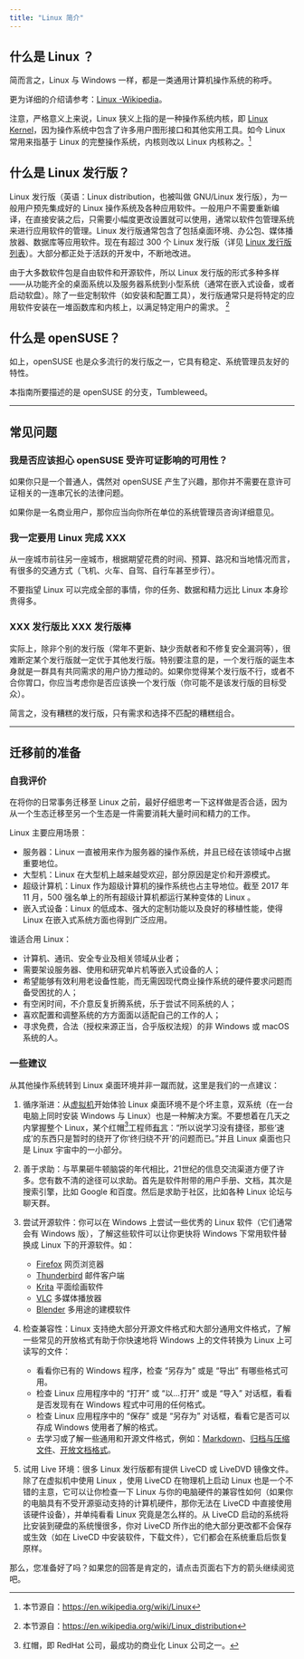 ```yaml
---
title: "Linux 简介"
---
```


## 什么是 Linux ？

简而言之，Linux 与 Windows 一样，都是一类通用计算机操作系统的称呼。

更为详细的介绍请参考：[Linux -Wikipedia](https://en.wikipedia.org/wiki/Linux)。

注意，严格意义上来说，Linux 狭义上指的是一种操作系统内核，即 [Linux Kernel](https://en.wikipedia.org/wiki/Linux_kernel)，因为操作系统中包含了许多用户图形接口和其他实用工具。如今 Linux 常用来指基于 Linux 的完整操作系统，内核则改以 Linux 内核称之。[^1]

## 什么是 Linux 发行版？

Linux 发行版（英语：Linux distribution，也被叫做 GNU/Linux 发行版），为一般用户预先集成好的 Linux 操作系统及各种应用软件。一般用户不需要重新编译，在直接安装之后，只需要小幅度更改设置就可以使用，通常以软件包管理系统来进行应用软件的管理。Linux 发行版通常包含了包括桌面环境、办公包、媒体播放器、数据库等应用软件。现在有超过 300 个 Linux 发行版（详见 [Linux 发行版列表](https://en.wikipedia.org/wiki/List_of_Linux_distributions)）。大部分都正处于活跃的开发中，不断地改进。

由于大多数软件包是自由软件和开源软件，所以 Linux 发行版的形式多种多样——从功能齐全的桌面系统以及服务器系统到小型系统（通常在嵌入式设备，或者启动软盘）。除了一些定制软件（如安装和配置工具），发行版通常只是将特定的应用软件安装在一堆函数库和内核上，以满足特定用户的需求。 [^2]

## 什么是 openSUSE？

如上，openSUSE 也是众多流行的发行版之一，它具有稳定、系统管理员友好的特性。

本指南所要描述的是 openSUSE 的分支，Tumbleweed。

----

## 常见问题

### 我是否应该担心 openSUSE 受许可证影响的可用性？

如果你只是一个普通人，偶然对 openSUSE 产生了兴趣，那你并不需要在意许可证相关的一连串冗长的法律问题。

如果你是一名商业用户，那你应当向你所在单位的系统管理员咨询详细意见。

### 我一定要用 Linux 完成 XXX

从一座城市前往另一座城市，根据期望花费的时间、预算、路况和当地情况而言，有很多的交通方式（飞机、火车、自驾、自行车甚至步行）。

不要指望 Linux 可以完成全部的事情，你的任务、数据和精力远比 Linux 本身珍贵得多。

### XXX 发行版比 XXX 发行版棒

实际上，除非个别的发行版（常年不更新、缺少贡献者和不修复安全漏洞等），很难断定某个发行版就一定优于其他发行版。特别要注意的是，一个发行版的诞生本身就是一群具有共同需求的用户协力推动的。如果你觉得某个发行版不行，或者不合你胃口，你应当考虑你是否应该换一个发行版（你可能不是该发行版的目标受众）。

简言之，没有糟糕的发行版，只有需求和选择不匹配的糟糕组合。

----

## 迁移前的准备

### 自我评价

在将你的日常事务迁移至 Linux 之前，最好仔细思考一下这样做是否合适，因为从一个生态迁移至另一个生态是一件需要消耗大量时间和精力的工作。

Linux 主要应用场景：

- 服务器：Linux 一直被用来作为服务器的操作系统，并且已经在该领域中占据重要地位。
- 大型机：Linux 在大型机上越来越受欢迎，部分原因是定价和开源模式。
- 超级计算机：Linux 作为超级计算机的操作系统也占主导地位。截至 2017 年 11 月，500 强名单上的所有超级计算机都运行某种变体的 Linux 。
- 嵌入式设备：Linux 的低成本、强大的定制功能以及良好的移植性能，使得 Linux 在嵌入式系统方面也得到广泛应用。

谁适合用 Linux：

- 计算机、通讯、安全专业及相关领域从业者；
- 需要架设服务器、使用和研究单片机等嵌入式设备的人；
- 希望能够有效利用老设备性能，而无需因现代商业操作系统的硬件要求问题而备受困扰的人；
- 有空闲时间，不介意反复折腾系统，乐于尝试不同系统的人；
- 喜欢配置和调整系统的方方面面以适配自己的工作的人；
- 寻求免费，合法（授权来源正当，合乎版权法规）的非 Windows 或 macOS 系统的人。

### 一些建议

从其他操作系统转到 Linux 桌面环境并非一蹴而就，这里是我们的一点建议：

1. 循序渐进：从[虚拟机](../installation/virtual-machine.md)开始体验 Linux 桌面环境不是个坏主意，双系统（在一台电脑上同时安装 Windows 与 Linux）也是一种解决方案。不要想着在几天之内掌握整个 Linux，某个红帽[^rh]工程师[有言](https://www.zhihu.com/question/53295083/answer/2304247674)：“所以说学习没有捷径，那些‘速成’的东西只是暂时的绕开了你‘终归绕不开’的问题而已。”并且 Linux 桌面也只是 Linux 宇宙中的一小部分。

2. 善于求助：与苹果砸牛顿脑袋的年代相比，21世纪的信息交流渠道方便了许多。您有数不清的途径可以求助。首先是软件附带的用户手册、文档，其次是搜索引擎，比如 Google 和百度。然后是求助于社区，比如各种 Linux 论坛与聊天群。

3. 尝试开源软件：你可以在 Windows 上尝试一些优秀的 Linux 软件（它们通常会有 Windows 版），了解这些软件可以让你更快将 Windows 下常用软件替换成 Linux 下的开源软件。如：  
    
    - [Firefox](https://www.mozilla.org/en-US/firefox/new/) 网页浏览器  
    - [Thunderbird](https://www.thunderbird.net/en-US/) 邮件客户端  
    - [Krita](https://krita.org/) 平面绘画软件  
    - [VLC](https://www.videolan.org/vlc/) 多媒体播放器  
    - [Blender](https://www.blender.org/) 多用途的建模软件  

4. 检查兼容性：Linux 支持绝大部分开源文件格式和大部分通用文件格式，了解一些常见的开放格式有助于你快速地将 Windows 上的文件转换为 Linux 上可读写的文件：  
    
    - 看看你已有的 Windows 程序，检查 “另存为” 或是 “导出” 有哪些格式可用。  
    - 检查 Linux 应用程序中的 “打开” 或 “以...打开” 或是 “导入” 对话框，看看是否发现有在 Windows 程式中可用的任何格式。  
    - 检查 Linux 应用程序中的 “保存” 或是 “另存为” 对话框，看看它是否可以存成 Windows 使用者了解的格式。  
    - 去学习或了解一些通用和开源文件格式，例如：[Markdown](https://www.markdown.xyz/)、[归档与压缩文件](https://wiki.archlinux.org/index.php/Archiving_and_compression)、[开放文档格式](https://baike.baidu.com/item/%E5%BC%80%E6%94%BE%E6%96%87%E6%A1%A3%E6%A0%BC%E5%BC%8F)。

5. 试用 Live 环境：很多 Linux 发行版都有提供 LiveCD 或 LiveDVD 镜像文件。除了在虚拟机中使用 Linux ，使用 LiveCD 在物理机上启动 Linux 也是一个不错的主意，它可以让你检查一下 Linux 与你的电脑硬件的兼容性如何（如果你的电脑具有不受开源驱动支持的计算机硬件，那你无法在 LiveCD 中直接使用该硬件设备），并单纯看看 Linux 究竟是怎么样的。从 LiveCD 启动的系统将比安装到硬盘的系统慢很多，你对 LiveCD 所作出的绝大部分更改都不会保存或生效（如在 LiveCD 中安装软件，下载文件），它们都会在系统重启后恢复原样。 

那么，您准备好了吗？如果您的回答是肯定的，请点击页面右下方的箭头继续阅览吧。

[^rh]: 红帽，即 RedHat 公司，最成功的商业化 Linux 公司之一。
[^1]: 本节源自：https://en.wikipedia.org/wiki/Linux
[^2]: 本节源自：https://en.wikipedia.org/wiki/Linux_distribution